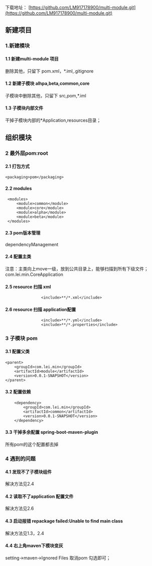 下载地址：
[https://github.com/LM917178900/multi-module.git](https://github.com/LM917178900/multi-module.git)

## 新建项目
### 1.新建模块
#### 1.1 新建multi-module 项目
删除其他，只留下 pom.xml，*.iml,.gitignore
#### 1.2 新建子模块 alhpa,beta,common,core
子模块中删除其他，只留下 src,pom,*.iml
#### 1.3 子模块内部文件
干掉子模块内部的*Application,resources目录；


## 组织模块
### 2 最外层pom:root
#### 2.1 打包方式
    <packaging>pom</packaging>
#### 2.2 modules
     <modules>
         <module>common</module>
         <module>core</module>
         <module>alpha</module>
         <module>beta</module>
     </modules>
#### 2.3 pom版本管理
dependencyManagement
#### 2.4 配置主类
注意：主类向上move一级，放到公共目录上，能够扫描到所有下级文件；
<mainClass>com.lei.min.CoreApplication</mainClass>
#### 2.5 resource 扫描 xml 
                    <include>**/*.xml</include>
#### 2.6 resource 扫描 application配置
                    <include>**/*.yml</include>
                    <include>**/*.properties</include>

### 3 子模块 pom
#### 3.1 配置父类
    <parent>
        <groupId>com.lei.min</groupId>
        <artifactId>module</artifactId>
        <version>0.0.1-SNAPSHOT</version>
    </parent>
#### 3.2 配置依赖
        <dependency>
            <groupId>com.lei.min</groupId>
            <artifactId>common</artifactId>
            <version>0.0.1-SNAPSHOT</version>
        </dependency>
#### 3.3 干掉多余配置 spring-boot-maven-plugin
所有pom的这个配置都去掉

### 4 遇到的问题
#### 4.1 发现不了子模块组件
 解决方法见2.4
#### 4.2 读取不了application 配置文件
解决方法见2.6
#### 4.3 启动报错 repackage failed:Unable to find main class
解决方法见1.3，2.4
#### 4.4 右上角maven下模块变灰
setting->maven->Ignored Files 取消pom 勾选即可；